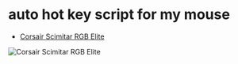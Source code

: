 # auto hot key script for my mouse

* [Corsair Scimitar RGB Elite](https://www.amazon.in/gp/product/B08466VFT2/ref=ppx_yo_dt_b_asin_title_o07_s00?ie=UTF8&psc=1)

![Corsair Scimitar RGB Elite](https://m.media-amazon.com/images/I/614J0VriTRL._SX466_.jpg)